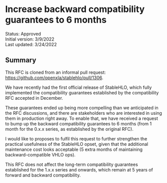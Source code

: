 # Increase backward compatibility guarantees to 6 months

Status: Approved<br/>
Initial version: 3/9/2022<br/>
Last updated: 3/24/2022

## Summary

This RFC is cloned from an informal pull request:
https://github.com/openxla/stablehlo/pull/1306.

We have recently had the first official release of StableHLO, which fully
implemented the compatibility guarantees established by the compatibility RFC
accepted in December.

These guarantees ended up being more compelling than we anticipated in the RFC
discussions, and there are stakeholders who are interested in using them in
production right away. To enable that, we have received a request to bump up the
backward compatibility guarantees to 6 months (from 1 month for the 0.x.x
series, as established by the original RFC).

I would like to proposes to fulfil this request to further strengthen the
practical usefulness of the StableHLO opset, given that the additional
maintenance cost looks acceptable (5 extra months of maintaining
backward-compatible VHLO ops).

This RFC does not affect the long-term compatibility guarantees established for
the 1.x.x series and onwards, which remain at 5 years of forward and
backward compatibility.
